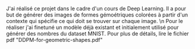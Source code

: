 J'ai réalisé ce projet dans le cadre d'un cours de Deep Learning. Il a pour but de générer des images de formes gémoétriques colorées à partir d'un contexte qui spécifie ce qui doit se trouver sur chaque image. \n
Pour le réaliser j'ai finetuné un modèle déjà existant et initialement utilisé pour générer des nombres du dataset MNIST.
Pour plus de détails, lire le fichier pdf "DDPM-for-geometric-shapes.pdf"
